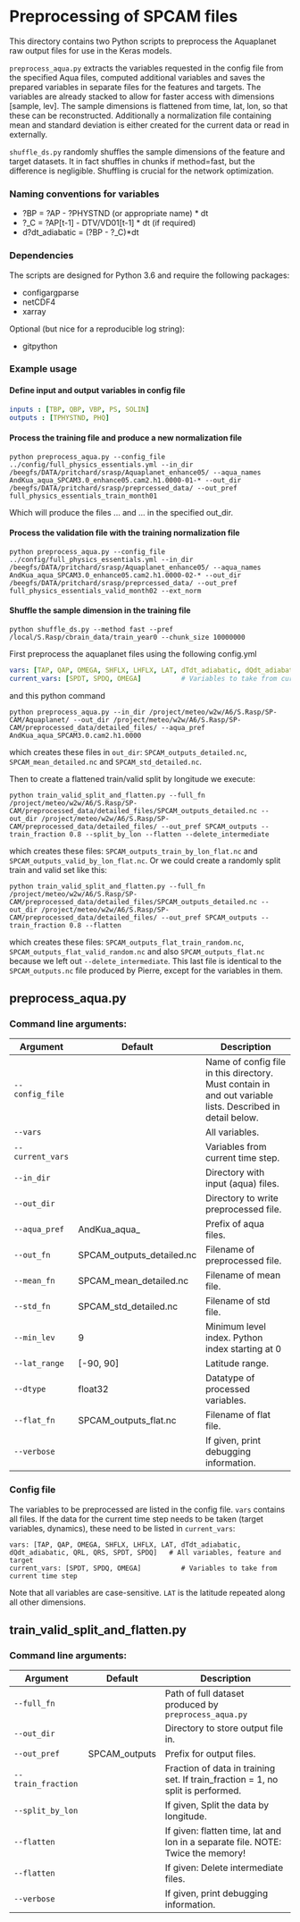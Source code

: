 # Preprocessing of SPCAM files

This directory contains two Python scripts to preprocess the Aquaplanet raw output files for use in the Keras models.

`preprocess_aqua.py` extracts the variables requested in the config file from the specified Aqua files, computed additional variables and saves the prepared variables in separate files for the features and targets. The variables are already stacked to allow for faster access with dimensions [sample, lev]. The sample dimensions is flattened from time, lat, lon, so that these can be reconstructed. Additionally a normalization file containing mean and standard deviation is either created for the current data or read in externally.

`shuffle_ds.py` randomly shuffles the sample dimensions of the feature and target datasets. It in fact shuffles in chunks if method=fast, but the difference is negligible. Shuffling is crucial for the network optimization.

### Naming conventions for variables

- ?BP = ?AP - ?PHYSTND (or appropriate name) \* dt
- ?_C = ?AP[t-1] - DTV/VD01[t-1] \* dt (if required)
- d?dt_adiabatic = (?BP - ?_C)*dt

### Dependencies

The scripts are designed for Python 3.6 and require the following packages:
- configargparse
- netCDF4
- xarray

Optional (but nice for a reproducible log string):
- gitpython


### Example usage

#### Define input and output variables in config file

```yaml
inputs : [TBP, QBP, VBP, PS, SOLIN]
outputs : [TPHYSTND, PHQ]
```

#### Process the training file and produce a new normalization file

```commandline
python preprocess_aqua.py --config_file ../config/full_physics_essentials.yml --in_dir /beegfs/DATA/pritchard/srasp/Aquaplanet_enhance05/ --aqua_names AndKua_aqua_SPCAM3.0_enhance05.cam2.h1.0000-01-* --out_dir /beegfs/DATA/pritchard/srasp/preprcessed_data/ --out_pref full_physics_essentials_train_month01
```

Which will produce the files ... and ... in the specified out_dir.


#### Process the validation file with the training normalization file

```commandline
python preprocess_aqua.py --config_file ../config/full_physics_essentials.yml --in_dir /beegfs/DATA/pritchard/srasp/Aquaplanet_enhance05/ --aqua_names AndKua_aqua_SPCAM3.0_enhance05.cam2.h1.0000-02-* --out_dir /beegfs/DATA/pritchard/srasp/preprcessed_data/ --out_pref full_physics_essentials_valid_month02 --ext_norm 
```


#### Shuffle the sample dimension in the training file

```commandline
python shuffle_ds.py --method fast --pref /local/S.Rasp/cbrain_data/train_year0 --chunk_size 10000000
```


First preprocess the aquaplanet files using the following config.yml
```yaml
vars: [TAP, QAP, OMEGA, SHFLX, LHFLX, LAT, dTdt_adiabatic, dQdt_adiabatic, QRL, QRS, SPDT, SPDQ, PS]   # All variables, feature and target
current_vars: [SPDT, SPDQ, OMEGA]          # Variables to take from current time step
```
and this python command
```commandline
python preprocess_aqua.py --in_dir /project/meteo/w2w/A6/S.Rasp/SP-CAM/Aquaplanet/ --out_dir /project/meteo/w2w/A6/S.Rasp/SP-CAM/preprocessed_data/detailed_files/ --aqua_pref AndKua_aqua_SPCAM3.0.cam2.h1.0000
```
which creates these files in `out_dir`: `SPCAM_outputs_detailed.nc`, `SPCAM_mean_detailed.nc` and `SPCAM_std_detailed.nc`.

Then to create a flattened train/valid split by longitude we execute:
```commandline
python train_valid_split_and_flatten.py --full_fn /project/meteo/w2w/A6/S.Rasp/SP-CAM/preprocessed_data/detailed_files/SPCAM_outputs_detailed.nc --out_dir /project/meteo/w2w/A6/S.Rasp/SP-CAM/preprocessed_data/detailed_files/ --out_pref SPCAM_outputs --train_fraction 0.8 --split_by_lon --flatten --delete_intermediate
```
which creates these files: `SPCAM_outputs_train_by_lon_flat.nc`  and  `SPCAM_outputs_valid_by_lon_flat.nc`. Or we could create a randomly split train and valid set like this:

```commandline
python train_valid_split_and_flatten.py --full_fn /project/meteo/w2w/A6/S.Rasp/SP-CAM/preprocessed_data/detailed_files/SPCAM_outputs_detailed.nc --out_dir /project/meteo/w2w/A6/S.Rasp/SP-CAM/preprocessed_data/detailed_files/ --out_pref SPCAM_outputs --train_fraction 0.8 --flatten
```
which creates these files: `SPCAM_outputs_flat_train_random.nc`, `SPCAM_outputs_flat_valid_random.nc` and also `SPCAM_outputs_flat.nc` because we left out `--delete_intermediate`. This last file is identical to the `SPCAM_outputs.nc` file produced by Pierre, except for the variables in them. 


## preprocess_aqua.py

### Command line arguments:

| Argument | Default | Description |
|----------|---------|-------------|
|`--config_file`| | Name of config file in this directory. Must contain in and out variable lists. Described in detail below. |
|`--vars`| | All variables. |
| `--current_vars` | | Variables from current time step. |
| `--in_dir` | | Directory with input (aqua) files. |
| `--out_dir` | | Directory to write preprocessed file. |
| `--aqua_pref` | AndKua_aqua_ | Prefix of aqua files. |
| `--out_fn` | SPCAM_outputs_detailed.nc | Filename of preprocessed file. |
| `--mean_fn` | SPCAM_mean_detailed.nc | Filename of mean file. |
| `--std_fn` | SPCAM_std_detailed.nc | Filename of std file. |
| `--min_lev` | 9 | Minimum level index. Python index starting at 0 |
| `--lat_range` | [-90, 90] | Latitude range. |
| `--dtype` | float32 | Datatype of processed variables. |
| `--flat_fn` | SPCAM_outputs_flat.nc | Filename of flat file. |
| `--verbose` | | If given, print debugging information. |

### Config file

The variables to be preprocessed are listed in the config file. `vars` contains all files. If the data for the current time step needs to be taken (target variables, dynamics), these need to be listed in `current_vars`:

```
vars: [TAP, QAP, OMEGA, SHFLX, LHFLX, LAT, dTdt_adiabatic, dQdt_adiabatic, QRL, QRS, SPDT, SPDQ]   # All variables, feature and target
current_vars: [SPDT, SPDQ, OMEGA]          # Variables to take from current time step
```

Note that all variables are case-sensitive. `LAT` is the latitude repeated along all other dimensions.


## train_valid_split_and_flatten.py

### Command line arguments:

| Argument | Default | Description |
|----------|---------|-------------|
|`--full_fn`| | Path of full dataset produced by `preprocess_aqua.py` |
|`--out_dir`| | Directory to store output file in. |
|`--out_pref` | SPCAM_outputs | Prefix for output files. |
|`--train_fraction` | | Fraction of data in training set. If train_fraction = 1, no split is performed. |
|`--split_by_lon` | | If given, Split the data by longitude. |
|`--flatten` | | If given: flatten time, lat and lon in a separate file. NOTE: Twice the memory! |
|`--flatten` | | If given: Delete intermediate files. |
| `--verbose` | | If given, print debugging information. |